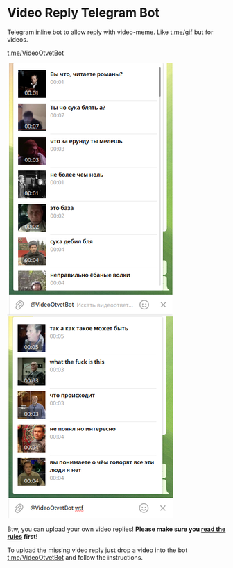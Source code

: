 # Video Reply Telegram Bot

Telegram [inline bot](https://core.telegram.org/bots/inline) to allow reply with video-meme.
Like [t.me/gif](https://t.me/gif) but for videos.

[t.me/VideoOtvetBot](https://t.me/VideoOtvetBot)

![](img1.png)
![](img2.png)

Btw, you can upload your own video replies! **Please make sure you [read the rules](video-upload-policy.md) first!**

To upload the missing video reply just drop a video into the bot [t.me/VideoOtvetBot](https://t.me/VideoOtvetBot) and follow the instructions.
